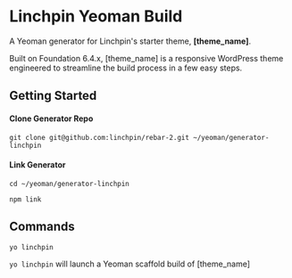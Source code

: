 # Linchpin Yeoman Build

A Yeoman generator for Linchpin's starter theme, **[theme_name]**.

Built on Foundation 6.4.x, [theme_name] is a responsive WordPress theme engineered to streamline the build process in a few easy steps. 

## Getting Started

#### Clone Generator Repo
```
git clone git@github.com:linchpin/rebar-2.git ~/yeoman/generator-linchpin
```

#### Link Generator
```
cd ~/yeoman/generator-linchpin
```

```
npm link
```

## Commands
```
yo linchpin
```

`yo linchpin` will launch a Yeoman scaffold build of [theme_name]
